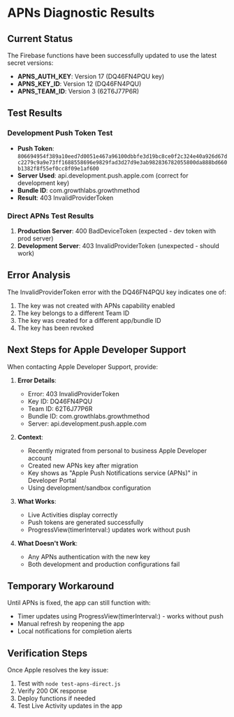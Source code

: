 # APNs Diagnostic Results

## Current Status

The Firebase functions have been successfully updated to use the latest secret versions:
- **APNS_AUTH_KEY**: Version 17 (DQ46FN4PQU key)
- **APNS_KEY_ID**: Version 12 (DQ46FN4PQU)
- **APNS_TEAM_ID**: Version 3 (62T6J77P6R)

## Test Results

### Development Push Token Test
- **Push Token**: `806694954f389a10eed7d0051e467a96100dbbfe3d19bc8ce0f2c324e40a926d67dc2279c9a9e73ff1688558696e9829fad3d27d9e3ab982836782055800da888bd660b1382f8f55ef0cc8f09e1af600`
- **Server Used**: api.development.push.apple.com (correct for development key)
- **Bundle ID**: com.growthlabs.growthmethod
- **Result**: 403 InvalidProviderToken

### Direct APNs Test Results
1. **Production Server**: 400 BadDeviceToken (expected - dev token with prod server)
2. **Development Server**: 403 InvalidProviderToken (unexpected - should work)

## Error Analysis

The InvalidProviderToken error with the DQ46FN4PQU key indicates one of:
1. The key was not created with APNs capability enabled
2. The key belongs to a different Team ID
3. The key was created for a different app/bundle ID
4. The key has been revoked

## Next Steps for Apple Developer Support

When contacting Apple Developer Support, provide:

1. **Error Details**:
   - Error: 403 InvalidProviderToken
   - Key ID: DQ46FN4PQU
   - Team ID: 62T6J77P6R
   - Bundle ID: com.growthlabs.growthmethod
   - Server: api.development.push.apple.com

2. **Context**:
   - Recently migrated from personal to business Apple Developer account
   - Created new APNs key after migration
   - Key shows as "Apple Push Notifications service (APNs)" in Developer Portal
   - Using development/sandbox configuration

3. **What Works**:
   - Live Activities display correctly
   - Push tokens are generated successfully
   - ProgressView(timerInterval:) updates work without push

4. **What Doesn't Work**:
   - Any APNs authentication with the new key
   - Both development and production configurations fail

## Temporary Workaround

Until APNs is fixed, the app can still function with:
- Timer updates using ProgressView(timerInterval:) - works without push
- Manual refresh by reopening the app
- Local notifications for completion alerts

## Verification Steps

Once Apple resolves the key issue:
1. Test with `node test-apns-direct.js`
2. Verify 200 OK response
3. Deploy functions if needed
4. Test Live Activity updates in the app